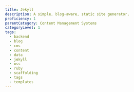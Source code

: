 ```yaml
---
title: Jekyll
description: A simple, blog-aware, static site generator.
proficiency: 1
parentCategory: Content Management Systems
categoryLevel: 1
tags:
  - backend
  - blog
  - cms
  - content
  - data
  - jekyll
  - oss
  - ruby
  - scaffolding
  - tags
  - templates
---
```

